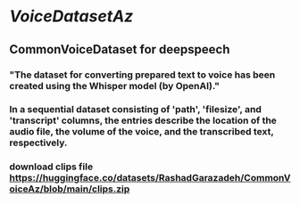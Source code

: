 # *VoiceDatasetAz*
## CommonVoiceDataset for deepspeech
### "The dataset for converting prepared text to voice has been created using the Whisper model (by OpenAI)."
### In a sequential dataset consisting of 'path', 'filesize', and 'transcript' columns, the entries describe the location of the audio file, the volume of the voice, and the transcribed text, respectively.
### download clips file https://huggingface.co/datasets/RashadGarazadeh/CommonVoiceAz/blob/main/clips.zip
